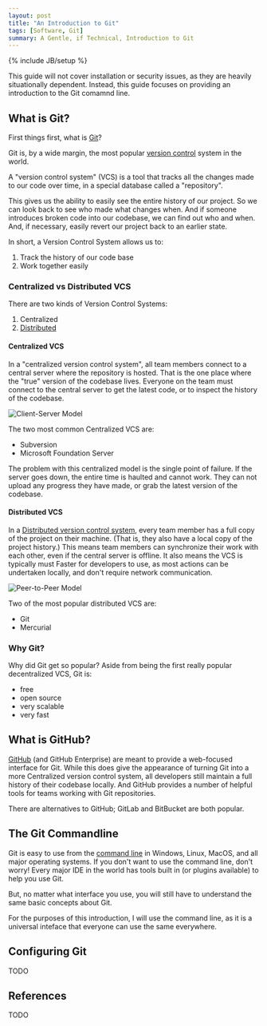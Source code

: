 ```yaml
---
layout: post
title: "An Introduction to Git"
tags: [Software, Git]
summary: A Gentle, if Technical, Introduction to Git
---
```

{% include JB/setup %}


This guide will not cover installation or security issues, as they are heavily situationally dependent. Instead, this guide focuses on providing an introduction to the Git comamnd line.

## What is Git?

First things first, what is [Git](https://en.wikipedia.org/wiki/Git)?

Git is, by a wide margin, the most popular [version control](https://en.wikipedia.org/wiki/Version_control) system in the world.

A "version control system" (VCS) is a tool that tracks all the changes made to our code over time, in a special database called a "repository".

This gives us the ability to easily see the entire history of our project. So we can look back to see who made what changes when. And if someone introduces broken code into our codebase, we can find out who and when. And, if necessary, easily revert our project back to an earlier state.

In short, a Version Control System allows us to:

1. Track the history of our code base
2. Work together easily

### Centralized vs Distributed VCS

There are two kinds of Version Control Systems:

1. Centralized
2. [Distributed](https://en.wikipedia.org/wiki/Distributed_version_control)

#### Centralized VCS

In a "centralized version control system", all team members connect to a central server where the repository is hosted. That is the one place where the "true" version of the codebase lives. Everyone on the team must connect to the central server to get the latest code, or to inspect the history of the codebase.

<img src="https://upload.wikimedia.org/wikipedia/commons/thumb/f/fb/Server-based-network.svg/464px-Server-based-network.svg.png"
srcset="https://upload.wikimedia.org/wikipedia/commons/thumb/f/fb/Server-based-network.svg/991px-Server-based-network.svg.png 991w,
https://upload.wikimedia.org/wikipedia/commons/thumb/f/fb/Server-based-network.svg/464px-Server-based-network.svg.png 464w,
https://upload.wikimedia.org/wikipedia/commons/thumb/f/fb/Server-based-network.svg/232px-Server-based-network.svg.png 332w" 
sizes="(max-width: 38em) 100vw, 50vw"
alt="Client-Server Model">

The two most common Centralized VCS are:

* Subversion
* Microsoft Foundation Server

The problem with this centralized model is the single point of failure. If the server goes down, the entire time is haulted and cannot work. They can not upload any progress they have made, or grab the latest version of the codebase.


#### Distributed VCS

In a [Distributed version control system](https://en.wikipedia.org/wiki/Distributed_version_control), every team member has a full copy of the project on their machine. (That is, they also have a local copy of the project history.) This means team members can synchronize their work with each other, even if the central server is offline. It also means the VCS is typically must Faster for developers to use, as most actions can be undertaken locally, and don't require network communication.

<img src="https://upload.wikimedia.org/wikipedia/commons/thumb/9/9e/P2P_network.svg/551px-P2P_network.svg.png"
srcset="https://upload.wikimedia.org/wikipedia/commons/thumb/9/9e/P2P_network.svg/882px-P2P_network.svg.png 882w,
https://upload.wikimedia.org/wikipedia/commons/thumb/9/9e/P2P_network.svg/551px-P2P_network.svg.png 551w,
https://upload.wikimedia.org/wikipedia/commons/thumb/9/9e/P2P_network.svg/276px-P2P_network.svg.png 276w" 
sizes="(max-width: 38em) 100vw, 50vw"
alt="Peer-to-Peer Model">

Two of the most popular distributed VCS are:

* Git
* Mercurial

### Why Git?

Why did Git get so popular? Aside from being the first really popular decentralized VCS, Git is:

* free
* open source
* very scalable
* very fast


## What is GitHub?

[GitHub](https://en.wikipedia.org/wiki/GitHub) (and GitHub Enterprise) are meant to provide a web-focused interface for Git. While this does give the appearance of turning Git into a more Centralized version control system, all developers still maintain a full history of their codebase locally. And GitHub provides a number of helpful tools for teams working with Git repositories.

There are alternatives to GitHub; GitLab and BitBucket are both popular.


## The Git Commandline

Git is easy to use from the [command line](https://en.wikipedia.org/wiki/Command-line_interface) in Windows, Linux, MacOS, and all major operating systems. If you don't want to use the command line, don't worry! Every major IDE in the world has tools built in (or plugins available) to help you use Git.

But, no matter what interface you use, you will still have to understand the same basic concepts about Git.

For the purposes of this introduction, I will use the command line, as it is a universal inteface that everyone can use the same everywhere.


## Configuring Git

TODO



## References

TODO
